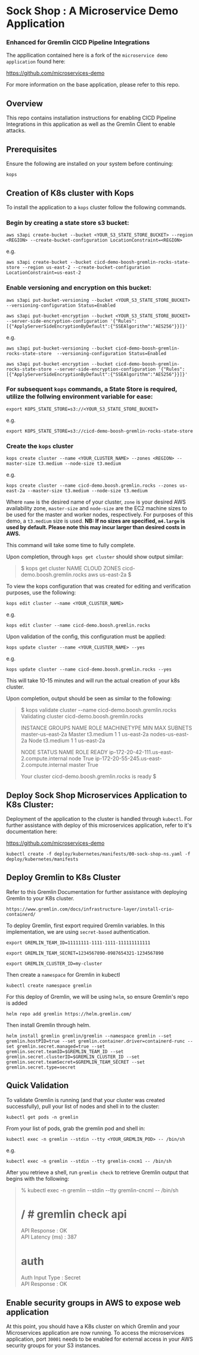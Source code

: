 # Sock Shop : A Microservice Demo Application
### Enhanced for Gremlin CICD Pipeline Integrations

The appllication contained here is a fork of the `microservice demo application` found here:

https://github.com/microservices-demo

For more information on the base application, please refer to this repo.

## Overview

This repo contains installation instructions for enabling CICD Pipeline Integrations in this application as well as the Gremlin Client to enable attacks.

## Prerequisites

Ensure the following are installed on your system before continuing:

`kops`


## Creation of K8s cluster with Kops

To install the application to a `kops` cluster follow the following commands.

### Begin by creating a state store s3 bucket:

`aws s3api create-bucket --bucket <YOUR_S3_STATE_STORE_BUCKET> --region <REGION> --create-bucket-configuration LocationConstraint=<REGION>`

e.g. 

`aws s3api create-bucket --bucket cicd-demo-boosh-gremlin-rocks-state-store --region us-east-2 --create-bucket-configuration LocationConstraint=us-east-2`

### Enable versioning and encryption on this bucket:

`aws s3api put-bucket-versioning --bucket <YOUR_S3_STATE_STORE_BUCKET>  --versioning-configuration Status=Enabled`

`aws s3api put-bucket-encryption --bucket <YOUR_S3_STATE_STORE_BUCKET> --server-side-encryption-configuration '{"Rules":[{"ApplyServerSideEncryptionByDefault":{"SSEAlgorithm":"AES256"}}]}'`

e.g.

`aws s3api put-bucket-versioning --bucket cicd-demo-boosh-gremlin-rocks-state-store  --versioning-configuration Status=Enabled`

`aws s3api put-bucket-encryption --bucket cicd-demo-boosh-gremlin-rocks-state-store --server-side-encryption-configuration '{"Rules":[{"ApplyServerSideEncryptionByDefault":{"SSEAlgorithm":"AES256"}}]}'`

### For subsequent `kops` commands, a State Store is required, utilize the follwing environment variable for ease:

`export KOPS_STATE_STORE=s3://<YOUR_S3_STATE_STORE_BUCKET>`

e.g.

`export KOPS_STATE_STORE=s3://cicd-demo-boosh-gremlin-rocks-state-store`

### Create the `kops` cluster

`kops create cluster --name <YOUR_CLUSTER_NAME> --zones <REGION> --master-size t3.medium --node-size t3.medium`

e.g.

`kops create cluster --name cicd-demo.boosh.gremlin.rocks --zones us-east-2a --master-size t3.medium --node-size t3.medium`

Where `name` is the desired name of your cluster, `zone` is your desired AWS availability zone, `master-size` and `node-size` are the EC2 machine sizes to be used for the master and worker nodes, respectively. For purposes of this demo, a `t3.medium` size is used. **NB: If no sizes are specified, `m4.large` is used by default. Please note this may incur larger than desired costs in AWS.**

This command will take some time to fully complete.

Upon completion, through `kops get cluster` should show output similar:

> $ kops get cluster
> NAME                            CLOUD   ZONES
> cicd-demo.boosh.gremlin.rocks   aws     us-east-2a
> $

To view the kops configuration that was created for editing and verification purposes, use the following:

`kops edit cluster --name <YOUR_CLUSTER_NAME>`

e.g.

`kops edit cluster --name cicd-demo.boosh.gremlin.rocks`

Upon validation of the config, this configuration must be applied:

`kops update cluster --name <YOUR_CLUSTER_NAME> --yes`

e.g.

`kops update cluster --name cicd-demo.boosh.gremlin.rocks --yes`

This will take 10-15 minutes and will run the actual creation of your k8s cluster.

Upon completion, output should be seen as similar to the following:

> $ kops validate cluster --name cicd-demo.boosh.gremlin.rocks
> Validating cluster cicd-demo.boosh.gremlin.rocks
> 
> INSTANCE GROUPS
> NAME                    ROLE    MACHINETYPE     MIN     MAX     SUBNETS
> master-us-east-2a       Master  t3.medium       1       1       us-east-2a
> nodes-us-east-2a        Node    t3.medium       1       1       us-east-2a
> 
> NODE STATUS
> NAME                                            ROLE    READY
> ip-172-20-42-111.us-east-2.compute.internal     node    True
> ip-172-20-55-245.us-east-2.compute.internal     master  True
> 
> Your cluster cicd-demo.boosh.gremlin.rocks is ready
> $ 

## Deploy Sock Shop Microservices Application to K8s Cluster:

Deployment of the application to the cluster is handled through `kubectl`. For further assistance with deploy of this microservices application, refer to it's documentation here:

https://github.com/microservices-demo

`kubectl create -f deploy/kubernetes/manifests/00-sock-shop-ns.yaml -f deploy/kubernetes/manifests`

## Deploy Gremlin to K8s Cluster

Refer to this Gremlin Documentation for further assistance with deploying Gremlin to your K8s cluster.

`https://www.gremlin.com/docs/infrastructure-layer/install-crio-containerd/`

To deploy Gremlin, first export required Gremlin variables.  In this implementation, we are using `secret-based` authentication.

`export GREMLIN_TEAM_ID=11111111-1111-1111-111111111111`

`export GREMLIN_TEAM_SECRET=1234567890-0987654321-1234567890`

`export GREMLIN_CLUSTER_ID=my-cluster`

Then create a `namespace` for Gremlin in kubectl

`kubectl create namespace gremlin`

For this deploy of Gremlin, we will be using `helm`, so ensure Gremlin's repo is added

`helm repo add gremlin https://helm.gremlin.com/`

Then install Gremlin through helm.

`helm install gremlin gremlin/gremlin --namespace gremlin --set gremlin.hostPID=true --set gremlin.container.driver=containerd-runc --set gremlin.secret.managed=true --set gremlin.secret.teamID=$GREMLIN_TEAM_ID --set gremlin.secret.clusterID=$GREMLIN_CLUSTER_ID --set gremlin.secret.teamSecret=$GREMLIN_TEAM_SECRET --set gremlin.secret.type=secret`

## Quick Validation

To validate Gremlin is running (and that your cluster was created successfully), pull your list of nodes and shell in to the cluster:

`kubectl get pods -n gremlin`

From your list of pods, grab the gremlin pod and shell in:

`kubectl exec -n gremlin --stdin --tty <YOUR_GREMLIN_POD> -- /bin/sh`

e.g.

`kubectl exec -n gremlin --stdin --tty gremlin-cncm1 -- /bin/sh`

After you retrieve a shell, run `gremlin check` to retrieve Gremlin output that begins with the following:

> % kubectl exec -n gremlin --stdin --tty gremlin-cncml -- /bin/sh
> 
> / \# gremlin check
> api
> ====================================================
> API Response                         : OK                                 
> API Latency (ms)                     : 387                                
> 
> auth
> ====================================================
> Auth Input Type                      : Secret                             
> API Response                         : OK                                 

## Enable security groups in AWS to expose web application

At this point, you should have a K8s cluster on which Gremlin and your Microservices application are now running. To access the microservices application, port `30001` needs to be enabled for external access in your AWS security groups for your S3 instances.